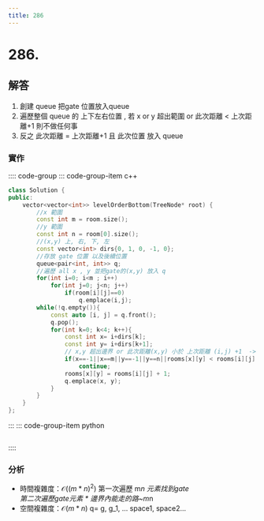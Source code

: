 ```yaml
---
title: 286
---
```


# 286.  
## 解答
1. 創建 queue 把gate 位置放入queue  
2. 遍歷整個 queue 的 上下左右位置 , 若 x or y 超出範圍 or 此次距離 < 上次距離+1 則不做任何事  
3. 反之 此次距離 = 上次距離+1 且 此次位置 放入 queue  


### 實作

:::: code-group
::: code-group-item c++

``` cpp
class Solution {
public:
    vector<vector<int>> levelOrderBottom(TreeNode* root) {
        //x 範圍
        const int m = room.size();
        //y 範圍
        const int n = room[0].size();
        //(x,y) 上, 右, 下, 左 
        const vector<int> dirs{0, 1, 0, -1, 0};
        //存放 gate 位置 以及後續位置
        queue<pair<int, int>> q;        
        //遍歷 all x , y 並把gate的(x,y) 放入 q     
        for(int i=0; i<m ; i++)
            for(int j=0; j<n; j++)  
                if(room[i][j]==0)
                    q.emplace(i,j);
        while(!q.empty()){
            const auto [i, j] = q.front();
            q.pop();
            for(int k=0; k<4; k++){
                const int x= i+dirs[k];
                const int y= i+dirs[k+1];
                // x,y 超出邊界 or 此次距離(x,y) 小於 上次距離 (i,j) +1  -> pass 
                if(x==-1||x==m||y==-1||y==n||rooms[x][y] < rooms[i][j] + 1)
                    continue;
                rooms[x][y] = rooms[i][j] + 1;
                q.emplace(x, y);
            }
        }
    }
};
```

:::
::: code-group-item python

``` python

```
::::

### 分析
- 時間複雜度：$\mathcal{O}((m*n)^2)$
第一次遍歷 m*n 元素找到gate  
第二次遍歷gate元素 * 邊界內能走的路~m*n  
- 空間複雜度：$\mathcal{O}(m*n)$
 q= g, g_1, ... space1, space2...  
